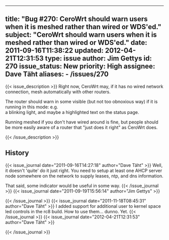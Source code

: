 
---
title: "Bug #270: CeroWrt should warn users when it is meshed rather than wired or WDS'ed."
subject: "CeroWrt should warn users when it is meshed rather than wired or WDS'ed."
date: 2011-09-16T11:38:22
updated: 2012-04-21T12:31:53
type: issue
author: Jim Gettys
id: 270
issue_status: New
priority: High
assignee: Dave Täht
aliases:
    - /issues/270
---

{{< issue_description >}}
Right now, CeroWrt may, if it has no wired network connection, mesh
automatically with other routers.

The router should warn in some visible (but not too obnoxious way) if it
is running in this mode: e.g.\
a blinking light, and maybe a highlighted text on the status page.

Running meshed if you don't have wired around is fine, but people should
be more easily aware of a router that "just does it right" as CeroWrt
does.


{{< /issue_description >}}

## History
{{< issue_journal date="2011-09-16T14:27:18" author="Dave Täht" >}}
Well, it doesn't 'quite' do it just right. You need to setup at least
one AHCP server node somewhere on the network to supply leases, ntp, and
dns information.

That said, some indicator would be useful in some way.
{{< /issue_journal >}}
{{< issue_journal date="2011-09-19T15:56:14" author="Jim Gettys" >}}

{{< /issue_journal >}}
{{< issue_journal date="2011-11-18T08:45:31" author="Dave Täht" >}}
I added support for additional user to kernel space led controls in the
rc8 build. How to use them... dunno. Yet.
{{< /issue_journal >}}
{{< issue_journal date="2012-04-21T12:31:53" author="Dave Täht" >}}

{{< /issue_journal >}}

